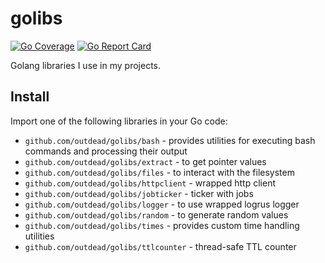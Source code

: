 # golibs
[![Go Coverage](https://github.com/outdead/golibs/wiki/coverage.svg)](https://raw.githack.com/wiki/outdead/golibs/coverage.html)
[![Go Report Card](https://goreportcard.com/badge/github.com/outdead/golibs)](https://goreportcard.com/report/github.com/outdead/golibs)

Golang libraries I use in my projects.

## Install
Import one of the following libraries in your Go code:  
- `github.com/outdead/golibs/bash` - provides utilities for executing bash commands and processing their output
- `github.com/outdead/golibs/extract` - to get pointer values
- `github.com/outdead/golibs/files` - to interact with the filesystem
- `github.com/outdead/golibs/httpclient` - wrapped http client
- `github.com/outdead/golibs/jobticker` - ticker with jobs
- `github.com/outdead/golibs/logger` - to use wrapped logrus logger
- `github.com/outdead/golibs/random` - to generate random values
- `github.com/outdead/golibs/times` - provides custom time handling utilities
- `github.com/outdead/golibs/ttlcounter` - thread-safe TTL counter
